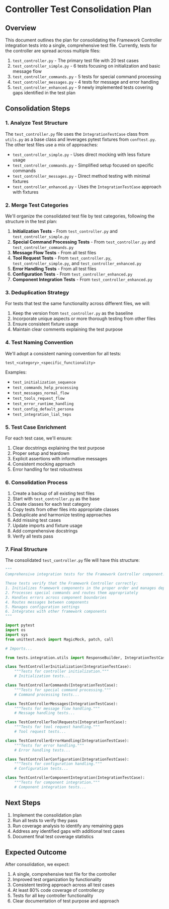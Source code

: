 # Controller Test Consolidation Plan

## Overview

This document outlines the plan for consolidating the Framework Controller integration tests into a single, comprehensive test file. Currently, tests for the controller are spread across multiple files:

1. `test_controller.py` - The primary test file with 20 test cases
2. `test_controller_simple.py` - 6 tests focusing on initialization and basic message flow
3. `test_controller_commands.py` - 5 tests for special command processing
4. `test_controller_messages.py` - 4 tests for message and error handling
5. `test_controller_enhanced.py` - 9 newly implemented tests covering gaps identified in the test plan

## Consolidation Steps

### 1. Analyze Test Structure

The `test_controller.py` file uses the `IntegrationTestCase` class from `utils.py` as a base class and leverages pytest fixtures from `conftest.py`. The other test files use a mix of approaches:

- `test_controller_simple.py` - Uses direct mocking with less fixture usage
- `test_controller_commands.py` - Simplified setup focused on specific commands
- `test_controller_messages.py` - Direct method testing with minimal fixtures
- `test_controller_enhanced.py` - Uses the `IntegrationTestCase` approach with fixtures

### 2. Merge Test Categories

We'll organize the consolidated test file by test categories, following the structure in the test plan:

1. **Initialization Tests** - From `test_controller.py` and `test_controller_simple.py`
2. **Special Command Processing Tests** - From `test_controller.py` and `test_controller_commands.py`
3. **Message Flow Tests** - From all test files
4. **Tool Request Tests** - From `test_controller.py`, `test_controller_simple.py`, and `test_controller_enhanced.py`
5. **Error Handling Tests** - From all test files
6. **Configuration Tests** - From `test_controller_enhanced.py`
7. **Component Integration Tests** - From `test_controller_enhanced.py`

### 3. Deduplication Strategy

For tests that test the same functionality across different files, we will:

1. Keep the version from `test_controller.py` as the baseline
2. Incorporate unique aspects or more thorough testing from other files
3. Ensure consistent fixture usage
4. Maintain clear comments explaining the test purpose

### 4. Test Naming Convention

We'll adopt a consistent naming convention for all tests:

```
test_<category>_<specific_functionality>
```

Examples:
- `test_initialization_sequence`
- `test_commands_help_processing`
- `test_messages_normal_flow`
- `test_tools_request_flow`
- `test_error_runtime_handling`
- `test_config_default_persona`
- `test_integration_lial_teps`

### 5. Test Case Enrichment

For each test case, we'll ensure:

1. Clear docstrings explaining the test purpose
2. Proper setup and teardown
3. Explicit assertions with informative messages
4. Consistent mocking approach
5. Error handling for test robustness

### 6. Consolidation Process

1. Create a backup of all existing test files
2. Start with `test_controller.py` as the base
3. Create classes for each test category
4. Copy tests from other files into appropriate classes
5. Deduplicate and harmonize testing approaches
6. Add missing test cases
7. Update imports and fixture usage
8. Add comprehensive docstrings
9. Verify all tests pass

### 7. Final Structure

The consolidated `test_controller.py` file will have this structure:

```python
"""
Comprehensive integration tests for the Framework Controller component.

These tests verify that the Framework Controller correctly:
1. Initializes framework components in the proper order and manages dependencies
2. Processes special commands and routes them appropriately
3. Handles errors across component boundaries
4. Routes messages between components
5. Manages configuration settings
6. Integrates with other framework components
"""

import pytest
import os
import sys
from unittest.mock import MagicMock, patch, call

# Imports...

from tests.integration.utils import ResponseBuilder, IntegrationTestCase

class TestControllerInitialization(IntegrationTestCase):
    """Tests for controller initialization."""
    # Initialization tests...

class TestControllerCommands(IntegrationTestCase):
    """Tests for special command processing."""
    # Command processing tests...

class TestControllerMessages(IntegrationTestCase):
    """Tests for message flow handling."""
    # Message handling tests...

class TestControllerToolRequests(IntegrationTestCase):
    """Tests for tool request handling."""
    # Tool request tests...

class TestControllerErrorHandling(IntegrationTestCase):
    """Tests for error handling."""
    # Error handling tests...

class TestControllerConfiguration(IntegrationTestCase):
    """Tests for configuration handling."""
    # Configuration tests...

class TestControllerComponentIntegration(IntegrationTestCase):
    """Tests for component integration."""
    # Component integration tests...
```

## Next Steps

1. Implement the consolidation plan
2. Run all tests to verify they pass
3. Run coverage analysis to identify any remaining gaps
4. Address any identified gaps with additional test cases
5. Document final test coverage statistics

## Expected Outcome

After consolidation, we expect:

1. A single, comprehensive test file for the controller
2. Improved test organization by functionality
3. Consistent testing approach across all test cases
4. At least 80% code coverage of controller.py
5. Tests for all key controller functionality
6. Clear documentation of test purpose and approach